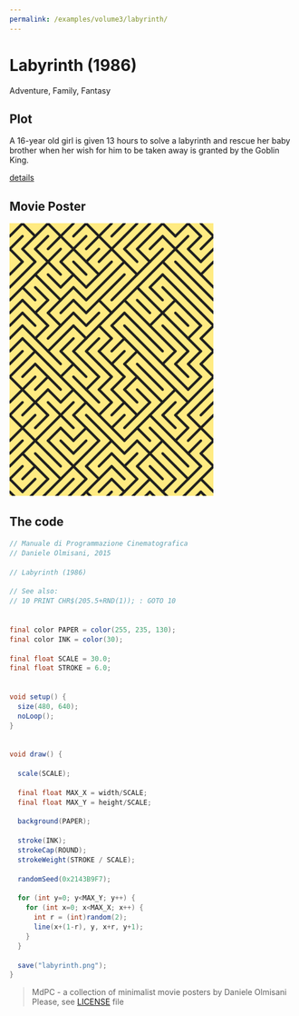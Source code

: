 ```yaml
---
permalink: /examples/volume3/labyrinth/
---
```

# Labyrinth (1986)

Adventure, Family, Fantasy

## Plot
A 16-year old girl is given 13 hours to solve a labyrinth and rescue her baby brother when her wish for him to be taken away is granted by the Goblin King.

[details](https://www.imdb.com/title/tt0091369/)

## Movie Poster
<img src="labyrinth.png"  width="360px" title="Labyrinth">


## The code
```java
// Manuale di Programmazione Cinematografica
// Daniele Olmisani, 2015

// Labyrinth (1986)

// See also:
// 10 PRINT CHR$(205.5+RND(1)); : GOTO 10


final color PAPER = color(255, 235, 130);
final color INK = color(30);

final float SCALE = 30.0;
final float STROKE = 6.0;


void setup() {
  size(480, 640);
  noLoop();
}


void draw() {
  
  scale(SCALE);
  
  final float MAX_X = width/SCALE;
  final float MAX_Y = height/SCALE;
  
  background(PAPER);
  
  stroke(INK);
  strokeCap(ROUND);
  strokeWeight(STROKE / SCALE);
  
  randomSeed(0x2143B9F7);
  
  for (int y=0; y<MAX_Y; y++) {
    for (int x=0; x<MAX_X; x++) {
      int r = (int)random(2);
      line(x+(1-r), y, x+r, y+1);
    }
  }

  save("labyrinth.png");
}

```

> MdPC - a collection of minimalist movie posters
> by Daniele Olmisani
> Please, see [LICENSE](../../../LICENSE) file
